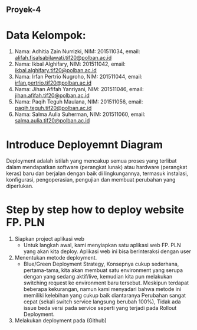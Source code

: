 
## Proyek-4 <B2-UnifyTech/>

# Data Kelompok:

1. Nama: Adhitia Zain Nurrizki, NIM: 201511034, email: alifah.fisalsabilawati.tif20@polban.ac.id
2. Nama: Ikbal Alghifary, NIM: 201511042, email: ikbal.alghifary.tif20@polban.ac.id
3. Nama: Irfan Pertrio Nugroho, NIM: 201511044, email: irfan.pertrio.tif20@polban.ac.id
4. Nama: Jihan Afifah Yanriyani, NIM: 201511046, email: jihan.afifah.tif20@polban.ac.id
5. Nama: Paqih Teguh Maulana, NIM: 201511056, email: paqih.teguh.tif20@polban.ac.id
6. Nama: Salma Aulia Suherman, NIM: 201511060, email: salma.aulia.tif20@polban.ac.id

# Introduce Deployemnt Diagram

Deployment adalah istilah yang mencakup semua proses yang terlibat dalam mendapatkan software (perangkat lunak) atau hardware (perangkat keras) baru dan berjalan dengan baik di lingkungannya, termasuk instalasi, konfigurasi, pengoperasian, pengujian dan membuat perubahan yang diperlukan.

# Step by step how to deploy website FP. PLN
1. Siapkan project aplikasi web
   - Untuk langkah awal, kami menyiapkan satu aplikasi web FP. PLN yang akan kita deploy. Aplikasi web ini bisa berinteraksi dengan user
2. Menentukan metode deployment.
   - Blue/Green Deployment Strategy, Konsepnya cukup sederhana, pertama-tama, kita akan membuat satu environment yang serupa dengan yang sedang aktif/live, kemudian kita pun melakukan switching request ke environment baru tersebut. Meskipun terdapat beberapa kekurangan, namun kami menyadari bahwa metode ini memiliki kelebihan yang cukup baik diantaranya Perubahan sangat cepat (sekali switch service langsung berubah 100%), Tidak ada issue beda versi pada service seperti yang terjadi pada Rollout Deployment.
3. Melakukan deployment pada (Github)




